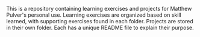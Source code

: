 This is a repository containing learning exercises and projects for Matthew Pulver's personal use.
Learning exercises are organized based on skill learned, with supporting exercises found in each folder. 
Projects are stored in their own folder. Each has a unique README file to explain their purpose.
